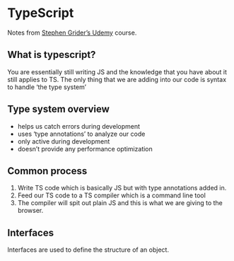 # TypeScript
Notes from [Stephen Grider’s Udemy](https://www.udemy.com/course/typescript-the-complete-developers-guide/learn/lecture/15066368#overview) course.

## What is typescript?
You are essentially still writing JS and the knowledge that you have about it still applies to TS. The only thing that we are adding into our code is syntax to handle ‘the type system’

## Type system overview
- helps us catch errors during development 
- uses ‘type annotations’ to analyze our code
- only active during development
- doesn’t provide any performance optimization 

## Common process
1. Write TS code which is basically JS but with type annotations added in.
2. Feed our TS code to a TS compiler which is a command line tool
3. The compiler will spit out plain JS and this is what we are giving to the browser. 

## Interfaces
Interfaces are used to define the structure of an object. 